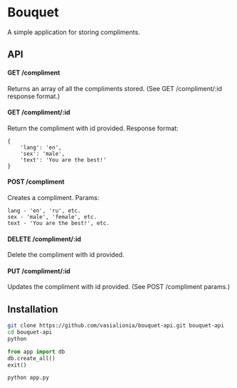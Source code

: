 Bouquet
=======

A simple application for storing compliments.

API
---

#### GET /compliment
Returns an array of all the compliments stored. (See GET /compliment/:id response format.)

#### GET /compliment/:id
Return the compliment with id provided. Response format:
```
{
    'lang': 'en',
    'sex': 'male',
    'text': 'You are the best!'
}
```

#### POST /compliment
Creates a compliment. Params:
```
lang - 'en', 'ru', etc.
sex - 'male', 'female', etc.
text - 'You are the best!', etc.
```

#### DELETE /compliment/:id
Delete the compliment with id provided.

#### PUT /compliment/:id
Updates the compliment with id provided. (See POST /compliment params.)

Installation
--------------

```sh
git clone https://github.com/vasialionia/bouquet-api.git bouquet-api
cd bouquet-api
python
```
```python
from app import db
db.create_all()
exit()
```
```sh
python app.py
```
